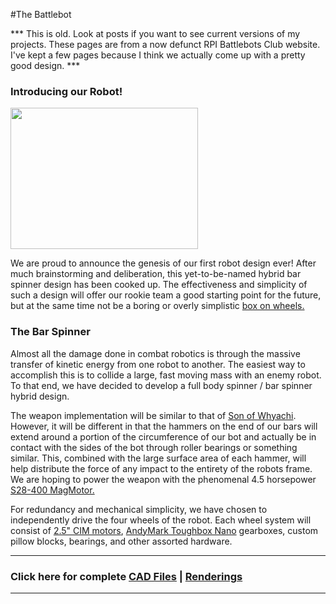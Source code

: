 #The Battlebot

*** This is old. Look at posts if you want to see current versions of my projects. These pages are from a now defunct RPI Battlebots Club website. I've kept a few pages because I think we actually come up with a pretty good design. ***
<h3>Introducing our Robot!</h3>
<a href="{{wr}}static/img/old/RPI_BATTLEBOTS_LOGO.jpg"><img class="alignright size-medium wp-image-185" title="RPI + Battlebot mixed logo" src="{{wr}}static/img/old/RPI_BATTLEBOTS_LOGO-300x226.jpg" alt="" width="300" height="226" /></a>

We are proud to announce the genesis of our first robot design ever! After much brainstorming and deliberation, this yet-to-be-named hybrid bar spinner design has been cooked up. The effectiveness and simplicity of such a design will offer our rookie team a good starting point for the future, but at the same time not be a boring or overly simplistic <a href="http://i-5autogroup.com/images/pics/pro_91_1.jpg">box on wheels.</a>
<h3>The Bar Spinner</h3>
Almost all the damage done in combat robotics is through the massive transfer of kinetic energy from one robot to another. The easiest way to accomplish this is to collide a large, fast moving mass with an enemy robot. To that end, we have decided to develop a full body spinner / bar spinner hybrid design.

The weapon implementation will be similar to that of <a href="http://www.teamwhyachi.com/sow.htm" target="_blank">Son of Whyachi</a>. However, it will be different in that the hammers on the end of our bars will extend around a portion of the circumference of our bot and actually be in contact with the sides of the bot through roller bearings or something similar. This, combined with the large surface area of each hammer, will help distribute the force of any impact to the entirety of the robots frame. We are hoping to power the weapon with the phenomenal 4.5 horsepower <a href="http://www.robotmarketplace.com/products/MAG-S28-400.html">S28-400 MagMotor.</a>

For redundancy and mechanical simplicity, we have chosen to independently drive the four wheels of the robot. Each wheel system will consist of <a href="http://www.trossenrobotics.com/store/p/5142-FIRST-CIM-Motor.aspx">2.5" CIM motors</a>, <a href="http://store.andymark.biz/am-0553.html">AndyMark Toughbox Nano</a> gearboxes, custom pillow blocks, bearings, and other assorted hardware.

<hr />
<h3>Click here for complete   <a href="http://stonelinks.org/?page_id=332">CAD Files</a> |  <a href="http://stonelinks.org/?page_id=272">Renderings</a></h3>
<hr />

